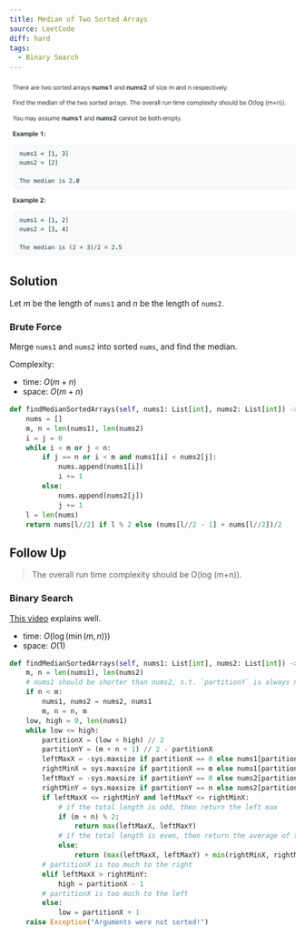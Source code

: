 ```yaml
---
title: Median of Two Sorted Arrays
source: LeetCode
diff: hard
tags:
  - Binary Search
---
```


<img class="medium-zoom" src="/algo/median-of-two-sorted-arrays.png" alt="https://leetcode.com/problems/median-of-two-sorted-arrays">

## Solution

Let $m$ be the length of `nums1` and $n$ be the length of `nums2`.

### Brute Force

Merge `nums1` and `nums2` into sorted `nums`, and find the median.

Complexity:

- time: $O(m + n)$
- space: $O(m + n)$

```py
def findMedianSortedArrays(self, nums1: List[int], nums2: List[int]) -> float:
    nums = []
    m, n = len(nums1), len(nums2)
    i = j = 0
    while i < m or j < n:
        if j == n or i < m and nums1[i] < nums2[j]:
            nums.append(nums1[i])
            i += 1
        else:
            nums.append(nums2[j])
            j += 1
    l = len(nums)
    return nums[l//2] if l % 2 else (nums[l//2 - 1] + nums[l//2])/2
```

## Follow Up

> The overall run time complexity should be O(log (m+n)).

### Binary Search

<!-- Complexity: -->

[This video](https://youtu.be/LPFhl65R7ww) explains well.

- time: $O(\log(\min(m, n)))$
- space: $O(1)$

```py
def findMedianSortedArrays(self, nums1: List[int], nums2: List[int]) -> float:
    m, n = len(nums1), len(nums2)
    # nums1 should be shorter than nums2, s.t. `partitionY` is always nonnegative
    if n < m:
        nums1, nums2 = nums2, nums1
        m, n = n, m
    low, high = 0, len(nums1)
    while low <= high:
        partitionX = (low + high) // 2
        partitionY = (m + n + 1) // 2 - partitionX
        leftMaxX = -sys.maxsize if partitionX == 0 else nums1[partitionX - 1]
        rightMinX = sys.maxsize if partitionX == m else nums1[partitionX]
        leftMaxY = -sys.maxsize if partitionY == 0 else nums2[partitionY - 1]
        rightMinY = sys.maxsize if partitionY == n else nums2[partitionY]
        if leftMaxX <= rightMinY and leftMaxY <= rightMinX:
            # if the total length is odd, then return the left max
            if (m + n) % 2:
                return max(leftMaxX, leftMaxY)
            # if the total length is even, then return the average of the left max and right min
            else:
                return (max(leftMaxX, leftMaxY) + min(rightMinX, rightMinY)) / 2
        # partitionX is too much to the right
        elif leftMaxX > rightMinY:
            high = partitionX - 1
        # partitionX is too much to the left
        else:
            low = partitionX + 1
    raise Exception("Arguments were not sorted!")
```
